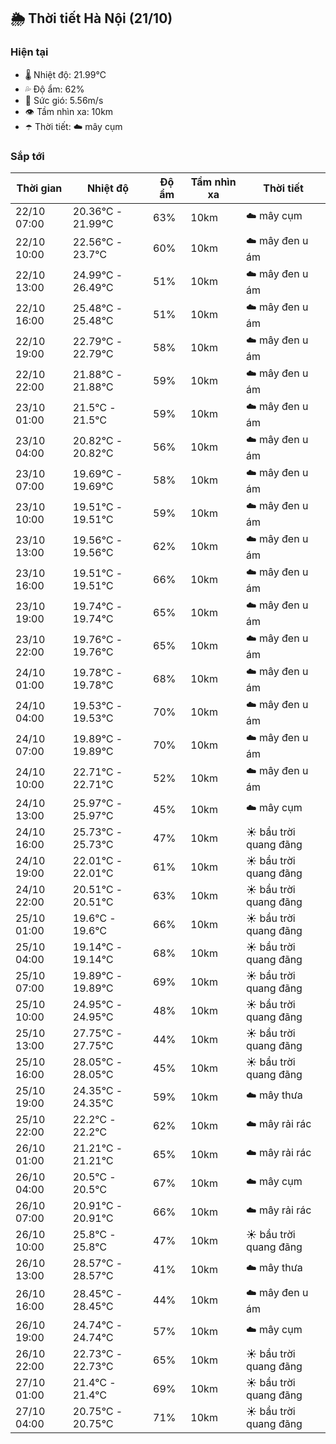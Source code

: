 ## 🌦️ Thời tiết Hà Nội (21/10)

### Hiện tại

- 🌡️ Nhiệt độ: 21.99℃
- 💦 Độ ẩm: 62%
- 💨 Sức gió: 5.56m/s
- 👁️ Tầm nhìn xa: 10km
- ☂️ Thời tiết: ☁️ mây cụm

### Sắp tới

| Thời gian | Nhiệt độ | Độ ẩm | Tầm nhìn xa | Thời tiết |
| --- | --- | --- | --- | --- |
| 22/10 07:00 | 20.36℃ - 21.99℃ | 63% | 10km | ☁️ mây cụm |
| 22/10 10:00 | 22.56℃ - 23.7℃ | 60% | 10km | ☁️ mây đen u ám |
| 22/10 13:00 | 24.99℃ - 26.49℃ | 51% | 10km | ☁️ mây đen u ám |
| 22/10 16:00 | 25.48℃ - 25.48℃ | 51% | 10km | ☁️ mây đen u ám |
| 22/10 19:00 | 22.79℃ - 22.79℃ | 58% | 10km | ☁️ mây đen u ám |
| 22/10 22:00 | 21.88℃ - 21.88℃ | 59% | 10km | ☁️ mây đen u ám |
| 23/10 01:00 | 21.5℃ - 21.5℃ | 59% | 10km | ☁️ mây đen u ám |
| 23/10 04:00 | 20.82℃ - 20.82℃ | 56% | 10km | ☁️ mây đen u ám |
| 23/10 07:00 | 19.69℃ - 19.69℃ | 58% | 10km | ☁️ mây đen u ám |
| 23/10 10:00 | 19.51℃ - 19.51℃ | 59% | 10km | ☁️ mây đen u ám |
| 23/10 13:00 | 19.56℃ - 19.56℃ | 62% | 10km | ☁️ mây đen u ám |
| 23/10 16:00 | 19.51℃ - 19.51℃ | 66% | 10km | ☁️ mây đen u ám |
| 23/10 19:00 | 19.74℃ - 19.74℃ | 65% | 10km | ☁️ mây đen u ám |
| 23/10 22:00 | 19.76℃ - 19.76℃ | 65% | 10km | ☁️ mây đen u ám |
| 24/10 01:00 | 19.78℃ - 19.78℃ | 68% | 10km | ☁️ mây đen u ám |
| 24/10 04:00 | 19.53℃ - 19.53℃ | 70% | 10km | ☁️ mây đen u ám |
| 24/10 07:00 | 19.89℃ - 19.89℃ | 70% | 10km | ☁️ mây đen u ám |
| 24/10 10:00 | 22.71℃ - 22.71℃ | 52% | 10km | ☁️ mây đen u ám |
| 24/10 13:00 | 25.97℃ - 25.97℃ | 45% | 10km | ☁️ mây cụm |
| 24/10 16:00 | 25.73℃ - 25.73℃ | 47% | 10km | ☀️ bầu trời quang đãng |
| 24/10 19:00 | 22.01℃ - 22.01℃ | 61% | 10km | ☀️ bầu trời quang đãng |
| 24/10 22:00 | 20.51℃ - 20.51℃ | 63% | 10km | ☀️ bầu trời quang đãng |
| 25/10 01:00 | 19.6℃ - 19.6℃ | 66% | 10km | ☀️ bầu trời quang đãng |
| 25/10 04:00 | 19.14℃ - 19.14℃ | 68% | 10km | ☀️ bầu trời quang đãng |
| 25/10 07:00 | 19.89℃ - 19.89℃ | 69% | 10km | ☀️ bầu trời quang đãng |
| 25/10 10:00 | 24.95℃ - 24.95℃ | 48% | 10km | ☀️ bầu trời quang đãng |
| 25/10 13:00 | 27.75℃ - 27.75℃ | 44% | 10km | ☀️ bầu trời quang đãng |
| 25/10 16:00 | 28.05℃ - 28.05℃ | 45% | 10km | ☀️ bầu trời quang đãng |
| 25/10 19:00 | 24.35℃ - 24.35℃ | 59% | 10km | ☁️ mây thưa |
| 25/10 22:00 | 22.2℃ - 22.2℃ | 62% | 10km | ☁️ mây rải rác |
| 26/10 01:00 | 21.21℃ - 21.21℃ | 65% | 10km | ☁️ mây rải rác |
| 26/10 04:00 | 20.5℃ - 20.5℃ | 67% | 10km | ☁️ mây cụm |
| 26/10 07:00 | 20.91℃ - 20.91℃ | 66% | 10km | ☁️ mây rải rác |
| 26/10 10:00 | 25.8℃ - 25.8℃ | 47% | 10km | ☀️ bầu trời quang đãng |
| 26/10 13:00 | 28.57℃ - 28.57℃ | 41% | 10km | ☁️ mây thưa |
| 26/10 16:00 | 28.45℃ - 28.45℃ | 44% | 10km | ☁️ mây đen u ám |
| 26/10 19:00 | 24.74℃ - 24.74℃ | 57% | 10km | ☁️ mây cụm |
| 26/10 22:00 | 22.73℃ - 22.73℃ | 65% | 10km | ☀️ bầu trời quang đãng |
| 27/10 01:00 | 21.4℃ - 21.4℃ | 69% | 10km | ☀️ bầu trời quang đãng |
| 27/10 04:00 | 20.75℃ - 20.75℃ | 71% | 10km | ☀️ bầu trời quang đãng |
